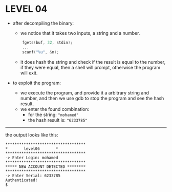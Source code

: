 # LEVEL 04

* after decompiling the binary:
	- we notice that it takes two inputs, a string and a number.
	```c
		fgets(buf, 32, stdin);
		...
		scanf("%u", &n);
	```
	- it does hash the string and check if the result is equal to the number, if they
	were equal, then a shell will prompt, otherwise the program will exit.
 
* to exploit the program:
	- we execute the program, and provide it a arbitrary string and number,
	and then we use gdb to stop the program and see the hash result.
	- we enter the found combination:
		- for the string: `"mohamed"`
		- the hash result is: `"6233785"`
---
the output looks like this:
```
***********************************
*		level06		  *
***********************************
-> Enter Login: mohamed
***********************************
***** NEW ACCOUNT DETECTED ********
***********************************
-> Enter Serial: 6233785
Authenticated!
$
```



